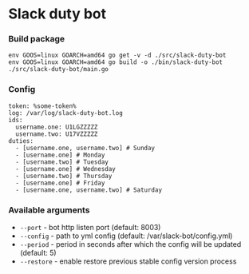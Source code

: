 # Slack duty bot

### Build package
```
env GOOS=linux GOARCH=amd64 go get -v -d ./src/slack-duty-bot
env GOOS=linux GOARCH=amd64 go build -o ./bin/slack-duty-bot ./src/slack-duty-bot/main.go
```

### Config
```
token: %some-token%
log: /var/log/slack-duty-bot.log
ids:
  username.one: U1LGZZZZZ
  username.two: U17VZZZZZ
duties:
  - [username.one, username.two] # Sunday
  - [username.one] # Monday
  - [username.two] # Tuesday
  - [username.one] # Wednesday
  - [username.two] # Thursday
  - [username.one] # Friday
  - [username.one, username.two] # Saturday
```

### Available arguments
* `--port` - bot http listen port (default: 8003)
* `--config` - path to yml config (default: /var/slack-bot/config.yml)
* `--period` - period in seconds after which the config will be updated (default: 5)
* `--restore` - enable restore previous stable config version process